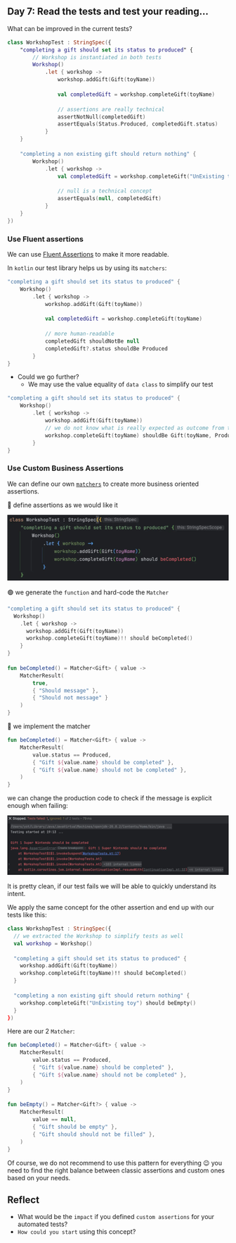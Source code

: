 ## Day 7: Read the tests and test your reading...
What can be improved in the current tests?

```kotlin
class WorkshopTest : StringSpec({
    "completing a gift should set its status to produced" {
        // Workshop is instantiated in both tests
        Workshop()
            .let { workshop ->
                workshop.addGift(Gift(toyName))

                val completedGift = workshop.completeGift(toyName)

                // assertions are really technical
                assertNotNull(completedGift)
                assertEquals(Status.Produced, completedGift.status)
            }
    }

    "completing a non existing gift should return nothing" {
        Workshop()
            .let { workshop ->
                val completedGift = workshop.completeGift("UnExisting toy")
                
                // null is a technical concept
                assertEquals(null, completedGift)
            }
    }
})
```

### Use Fluent assertions
We can use [Fluent Assertions](https://xtrem-tdd.netlify.app/flavours/testing/fluent-assertions/) to make it more readable.

In `kotlin` our test library helps us by using its `matchers`:

```kotlin
"completing a gift should set its status to produced" {
    Workshop()
        .let { workshop ->
            workshop.addGift(Gift(toyName))

            val completedGift = workshop.completeGift(toyName)

            // more human-readable 
            completedGift shouldNotBe null
            completedGift?.status shouldBe Produced
        }
}
```

- Could we go further?
  - We may use the value equality of `data class` to simplify our test

```kotlin
"completing a gift should set its status to produced" {
    Workshop()
        .let { workshop ->
            workshop.addGift(Gift(toyName))
            // we do not know what is really expected as outcome from the assertion
            workshop.completeGift(toyName) shouldBe Gift(toyName, Produced)
        }
}
```

### Use Custom Business Assertions
We can define our own [`matchers`](https://kotest.io/docs/assertions/custom-matchers.html) to create more business oriented assertions.

🔴 define assertions as we would like it

![Be completed](img/be-completed.webp)

🟢 we generate the `function` and hard-code the `Matcher`

```kotlin
"completing a gift should set its status to produced" {
  Workshop()
    .let { workshop ->
      workshop.addGift(Gift(toyName))
      workshop.completeGift(toyName)!! should beCompleted()
    }
}

fun beCompleted() = Matcher<Gift> { value ->
    MatcherResult(
        true,
        { "Should message" },
        { "Should not message" }
    )
}
```

🔵 we implement the matcher

```kotlin
fun beCompleted() = Matcher<Gift> { value ->
    MatcherResult(
        value.status == Produced,
        { "Gift ${value.name} should be completed" },
        { "Gift ${value.name} should not be completed" },
    )
}
```

we can change the production code to check if the message is explicit enough when failing:

![Custom failing assertion](img/custom-assert-failing.webp)

It is pretty clean, if our test fails we will be able to quickly understand its intent.

We apply the same concept for the other assertion and end up with our tests like this:

```kotlin
class WorkshopTest : StringSpec({
  // we extracted the Workshop to simplify tests as well
  val workshop = Workshop()

  "completing a gift should set its status to produced" {
    workshop.addGift(Gift(toyName))
    workshop.completeGift(toyName)!! should beCompleted()
  }

  "completing a non existing gift should return nothing" {
    workshop.completeGift("UnExisting toy") should beEmpty()
  }
})
```

Here are our 2 `Matcher`:

```kotlin
fun beCompleted() = Matcher<Gift> { value ->
    MatcherResult(
        value.status == Produced,
        { "Gift ${value.name} should be completed" },
        { "Gift ${value.name} should not be completed" },
    )
}

fun beEmpty() = Matcher<Gift?> { value ->
    MatcherResult(
        value == null,
        { "Gift should be empty" },
        { "Gift should should not be filled" },
    )
}
```

Of course, we do not recommend to use this pattern for everything 😉 you need to find the right balance between classic assertions and custom ones based on your needs.

## Reflect
- What would be the `impact` if you defined `custom assertions` for your automated tests?
- `How could you start` using this concept?